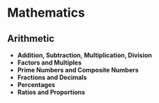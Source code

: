 # Mathematics

## Arithmetic

- **Addition, Subtraction, Multiplication, Division**
- **Factors and Multiples**
- **Prime Numbers and Composite Numbers**
- **Fractions and Decimals**
- **Percentages**
- **Ratios and Proportions**